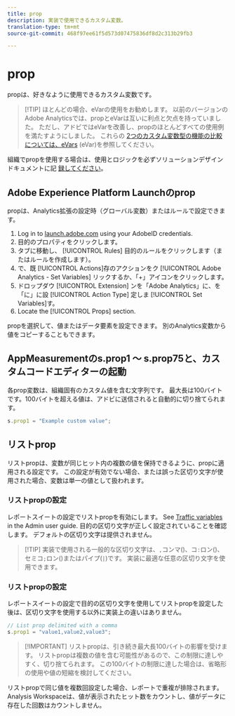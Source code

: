 ```yaml
---
title: prop
description: 実装で使用できるカスタム変数。
translation-type: tm+mt
source-git-commit: 468f97ee61f5d573d07475836df8d2c313b29fb3

---
```



# prop

propは、好きなように使用できるカスタム変数です。

> [!TIP] ほとんどの場合、eVarの使用をお勧めします。 以前のバージョンのAdobe Analyticsでは、propとeVarは互いに利点と欠点を持っていました。 ただし、アドビではeVarを改善し、propのほとんどすべての使用例を満たすようにしました。 これらの [2つのカスタム変数型の機能の比較については、eVars](evar.md) (eVar)を参照してください。

組織でpropを使用する場合は、使用とロジックを必ずソリューションデザインドキュメントに記 [録してください](../../prepare/solution-design.md)。

## Adobe Experience Platform Launchのprop

propは、Analytics拡張の設定時（グローバル変数）またはルールで設定できます。

1. Log in to [launch.adobe.com](https://launch.adobe.com) using your AdobeID credentials.
2. 目的のプロパティをクリックします。
3. タブに移動し、 [!UICONTROL Rules] 目的のルールをクリックします（またはルールを作成します）。
4. で、既 [!UICONTROL Actions]存のアクションをク [!UICONTROL Adobe Analytics - Set Variables] リックするか、「+」アイコンをクリックします。
5. ドロップダウ [!UICONTROL Extension] ンを「Adobe Analytics」に、を「に」に設 [!UICONTROL Action Type] 定しま [!UICONTROL Set Variables]す。
6. Locate the [!UICONTROL Props] section.

propを選択して、値またはデータ要素を設定できます。 別のAnalytics変数から値をコピーすることもできます。

## AppMeasurementのs.prop1 ～ s.prop75と、カスタムコードエディターの起動

各prop変数は、組織固有のカスタム値を含む文字列です。 最大長は100バイトです。100バイトを超える値は、アドビに送信されると自動的に切り捨てられます。

```js
s.prop1 = "Example custom value";
```

## リストprop

リストpropは、変数が同じヒット内の複数の値を保持できるように、propに適用される設定です。 この設定が有効でない場合、または誤った区切り文字が使用された場合、変数は単一の値として扱われます。

### リストpropの設定

レポートスイートの設定でリストpropを有効にします。 See [Traffic variables](/help/admin/admin/c-traffic-variables/traffic-var.md) in the Admin user guide. 目的の区切り文字が正しく設定されていることを確認します。 デフォルトの区切り文字は提供されません。

> [!TIP] 実装で使用される一般的な区切り文字は、`,`コンマ()、コ`:`ロン()、セミコ`;`ロン()またはパイプ(`|`)です。 実装に最適な任意の区切り文字を使用できます。

### リストpropの設定

レポートスイートの設定で目的の区切り文字を使用してリストpropを設定した後は、区切り文字を使用する以外に実装上の違いはありません。

```js
// List prop delimited with a comma
s.prop1 = "value1,value2,value3";
```

> [!IMPORTANT] リストpropは、引き続き最大長100バイトの影響を受けます。 リストpropは複数の値を含む可能性があるので、この制限に達しやすく、切り捨てられます。 この100バイトの制限に達した場合は、省略形の使用や値の短縮を検討してください。

リストpropで同じ値を複数回設定した場合、レポートで重複が排除されます。 Analysis Workspaceは、値が表示されたヒット数をカウントし、値がデータに存在した回数はカウントしません。
